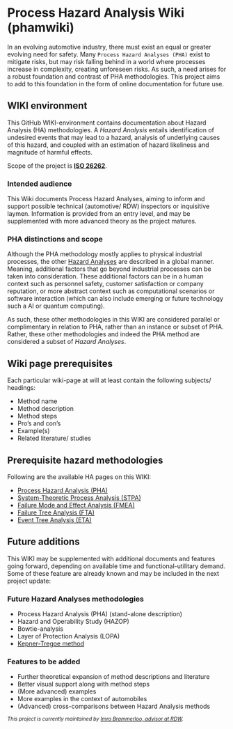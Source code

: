 # Process Hazard Analysis Wiki (phamwiki)
In an evolving automotive industry, there must exist an equal or greater evolving need for safety. Many `Process Hazard Analyses (PHA)` exist to mitigate risks, but may risk falling behind in a world where processes increase in complexity, creating unforeseen risks.
As such, a need arises for a robust foundation and contrast of PHA methodologies. This project aims to add to this foundation in the form of online documentation for future use.

## WIKI environment
This GitHub WIKI-environment contains documentation about Hazard Analysis (HA) methodologies. A _Hazard Analysis_ entails identification of undesired events that may lead to a hazard, analysis of underlying causes of this hazard, and coupled with an estimation of hazard likeliness and magnitude of harmful effects.

Scope of the project is [**ISO 26262**](https://www.iso.org/standard/68383.html).

### Intended audience
This Wiki documents Process Hazard Analyses, aiming to inform and support possible technical (automotive/ RDW) inspectors or inquisitive laymen. Information is provided from an entry level, and may be supplemented with more advanced theory as the project matures.

### PHA distinctions and scope
Although the PHA methodology mostly applies to physical industrial processes, the other [Hazard Analyses](#prerequisite-hazard-methodologies) are described in a global manner. Meaning, additional factors that go beyond industrial processes can be taken into consideration. These additional factors can be in a human context such as personnel safety, customer satisfaction or company reputation, or more abstract context such as computational scenarios or software interaction (which can also include emerging or future technology such a AI or quantum computing).

As such, these other methodologies in this WIKI are considered parallel or complimentary in relation to PHA, rather than an instance or subset of PHA. Rather, these other methodologies and indeed the PHA method are considered a subset of _Hazard Analyses_.

## Wiki page prerequisites
Each particular wiki-page at will at least contain the following subjects/ headings:
* Method name
* Method description
* Method steps
* Pro’s and con’s
* Example(s)
* Related literature/ studies

## Prerequisite hazard methodologies
Following are the available HA pages on this WIKI:
* [Process Hazard Analysis (PHA)](/draft_PHA.md)
* [System-Theoretic Process Analysis (STPA)](/draft_STPA.md)
* [Failure Mode and Effect Analysis (FMEA)](/draft_FMEA.md)
* [Failure Tree Analysis (FTA)](/draft_FTA.md)
* [Event Tree Analysis (ETA)](/draft_ETA.md)

## Future additions
This WIKI may be supplemented with additional documents and features going forward, depending on available time and functional-utilitary demand. Some of these feature are already known and may be included in the next project update:

### Future Hazard Analyses methodologies
* Process Hazard Analysis (PHA) (stand-alone description)
* Hazard and Operability Study (HAZOP)
* Bowtie-analysis
* Layer of Protection Analysis (LOPA)
* [Kepner-Tregoe method](https://kepner-tregoe.com/faqs/)

### Features to be added
* Further theoretical expansion of method descriptions and literature
* Better visual support along with method steps
* (More advanced) examples
* More examples in the context of automobiles
* (Advanced) cross-comparisons between Hazard Analysis methods

<sub>_This project is currently maintained by [Imro Brammerloo, advisor at RDW](mailto:ibrammerloo@rdw.nl)._ </sub> 


<!-- Hidden [SUCCESFUL DESKTOP] !-->
